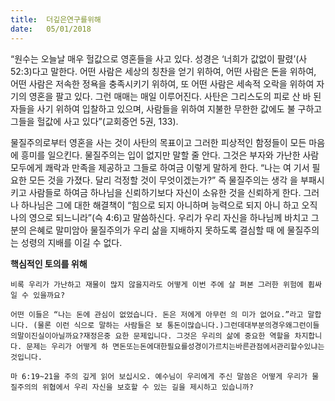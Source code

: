 ```yaml
---
title:  더깊은연구를위해
date:   05/01/2018
---
```


“원수는 오늘날 매우 헐값으로 영혼들을 사고 있다. 성경은 ‘너희가 값없이 팔렸’(사 52:3)다고 말한다. 어떤 사람은 세상의 칭찬을 얻기 위하여, 어떤 사람은 돈을 위하여, 어떤 사람은 저속한 정욕을 충족시키기 위하여, 또 어떤 사람은 세속적 오락을 위하여 자기의 영혼을 팔고 있다. 그런 매매는 매일 이루어진다. 사탄은 그리스도의 피로 산 바 된 자들을 사기 위하여 입찰하고 있으며, 사람들을 위하여 지불한 무한한 값에도 불 구하고 그들을 헐값에 사고 있다”(교회증언 5권, 133).

물질주의로부터 영혼을 사는 것이 사탄의 목표이고 그러한 피상적인 함정들이 모든 마음에 흥미를 일으킨다. 물질주의는 입이 없지만 말할 줄 안다. 그것은 부자와 가난한 사람 모두에게 쾌락과 만족을 제공하고 그들로 하여금 이렇게 말하게 한다. “나는 여 기서 필요한 모든 것을 가졌다. 달리 걱정할 것이 무엇이겠는가?” 즉 물질주의는 생각 을 부패시키고 사람들로 하여금 하나님을 신뢰하기보다 자신이 소유한 것을 신뢰하게 한다. 그러나 하나님은 그에 대한 해결책이 “힘으로 되지 아니하며 능력으로 되지 아니 하고 오직 나의 영으로 되느니라”(슥 4:6)고 말씀하신다. 우리가 우리 자신을 하나님께 바치고 그분의 은혜로 말미암아 물질주의가 우리 삶을 지배하지 못하도록 결심할 때 에 물질주의는 성령의 지배를 이길 수 없다.

**핵심적인 토의를 위해**

`비록 우리가 가난하고 재물이 많지 않을지라도 어떻게 이번 주에 살 펴본 그러한 위험에 휩싸일 수 있을까요?`

`어떤 이들은 “나는 돈에 관심이 없었습니다. 돈은 저에게 아무런 의 미가 없어요.”라고 말합니다. (물론 이런 식으로 말하는 사람들은 보 통돈이많습니다.)그런데대부분의경우왜그런이들의말이진실이아닐까요?재정은중 요한 문제입니다. 그것은 우리의 삶에 중요한 역할을 차지합니다. 문제는 우리가 어떻게 하 면돈또는돈에대한필요를성경이가르치는바른관점에서관리할수있냐는것입니다.`

`마 6:19~21을 주의 깊게 읽어 보십시오. 예수님이 우리에게 주신 말씀은 어떻게 우리가 물 질주의의 위협에서 우리 자신을 보호할 수 있는 길을 제시하고 있습니까?`